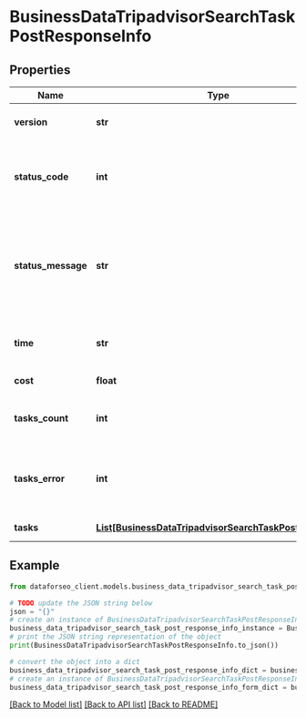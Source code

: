 # BusinessDataTripadvisorSearchTaskPostResponseInfo


## Properties

Name | Type | Description | Notes
------------ | ------------- | ------------- | -------------
**version** | **str** | the current version of the API | [optional] 
**status_code** | **int** | general status code you can find the full list of the response codes here | [optional] 
**status_message** | **str** | general informational message you can find the full list of general informational messages here | [optional] 
**time** | **str** | total execution time, seconds | [optional] 
**cost** | **float** | total tasks cost, USD | [optional] 
**tasks_count** | **int** | the number of tasks in the tasks array | [optional] 
**tasks_error** | **int** | the number of tasks in the tasks array returned with an error | [optional] 
**tasks** | [**List[BusinessDataTripadvisorSearchTaskPostTaskInfo]**](BusinessDataTripadvisorSearchTaskPostTaskInfo.md) | array of tasks | [optional] 

## Example

```python
from dataforseo_client.models.business_data_tripadvisor_search_task_post_response_info import BusinessDataTripadvisorSearchTaskPostResponseInfo

# TODO update the JSON string below
json = "{}"
# create an instance of BusinessDataTripadvisorSearchTaskPostResponseInfo from a JSON string
business_data_tripadvisor_search_task_post_response_info_instance = BusinessDataTripadvisorSearchTaskPostResponseInfo.from_json(json)
# print the JSON string representation of the object
print(BusinessDataTripadvisorSearchTaskPostResponseInfo.to_json())

# convert the object into a dict
business_data_tripadvisor_search_task_post_response_info_dict = business_data_tripadvisor_search_task_post_response_info_instance.to_dict()
# create an instance of BusinessDataTripadvisorSearchTaskPostResponseInfo from a dict
business_data_tripadvisor_search_task_post_response_info_form_dict = business_data_tripadvisor_search_task_post_response_info.from_dict(business_data_tripadvisor_search_task_post_response_info_dict)
```
[[Back to Model list]](../README.md#documentation-for-models) [[Back to API list]](../README.md#documentation-for-api-endpoints) [[Back to README]](../README.md)


